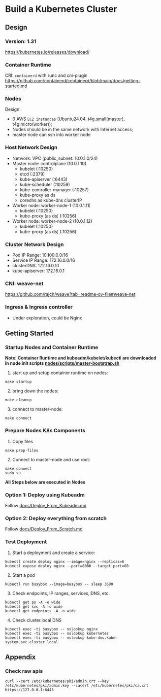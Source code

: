 # Build a Kubernetes Cluster

## Design

### Version: 1.31
https://kubernetes.io/releases/download/

### Container Runtime
CRI: `containerd` with runc and cni-plugin
https://github.com/containerd/containerd/blob/main/docs/getting-started.md

### Nodes
Design:
- 3 AWS `EC2 instances` (Ubuntu24.04, t4g.small(master), t4g.micro(worker)); 
- Nodes should be in the same network with Internet access; 
- master node can ssh into worker node

### Host Network Design
- Network: VPC (public_subnet: 10.0.1.0/24)
- Master node: controlplane (10.0.1.10)
  - kubelet (:10250)
  - etcd (:2379)
  - kube-apiserver (:6443)
  - kube-scheduler (:10259)
  - kube-controller-manager (:10257)
  - kube-proxy as ds
  - coredns as kube-dns clusterIP
- Worker node: worker-node-1 (10.0.1.11)
  - kubelet (:10250)
  - kube-proxy (as ds) (:10256)
- Worker node: worker-node-2 (10.0.1.12)
  - kubelet (:10250)
  - kube-proxy (as ds) (:10256)

### Cluster Network Design
- Pod IP Range: 10.100.0.0/16
- Service IP Range: 172.16.0.0/16
- clusterDNS: 172.16.0.10
- kube-apiserver: 172.16.0.1

### CNI: weave-net
https://github.com/rajch/weave?tab=readme-ov-file#weave-net

### Ingress & Ingress controller
- Under exploration, could be Nginx

## Getting Started

### Startup Nodes and Container Runtime
**Note: Container Runtime and kubeadm/kubelet/kubectl are downloaded in node init scripts [nodes/scripts/master-bootstrap.sh](nodes/scripts/master-bootstrap.sh)**

1. start up and setup container runtime on nodes: 
```
make startup
```

2. bring down the nodes:
```
make cleanup
```

3. connect to master-node:
```
make connect
```

### Prepare Nodes K8s Components
1. Copy files
```
make prep-files
```

2. Connect to master-node and use root:
```
make connect
sudo su
```

**All Steps below are executed in Nodes**

### Option 1: Deploy using Kubeadm
Follow [docs/Deploy_From_Kubeadm.md](docs/Deploy_From_Kubeadm.md)

### Option 2: Deploy everything from scratch
Follow [docs/Deploy_From_Scratch.md](docs/Deploy_From_Scratch.md)

### Test Deployment
1. Start a deployment and create a service:
```
kubectl create deploy nginx --image=nginx --replicas=6
kubectl expose deploy nginx --port=8080 --target-port=80
```

2. Start a pod 
```
kubectl run busybox --image=busybox -- sleep 3600
```

3. Check endpoints, IP ranges, services, DNS, etc.
```
kubectl get po -A -o wide
kubectl get svc -A -o wide
kubectl get endpoints -A -o wide
```

4. Check cluster.local DNS
```
kubectl exec -ti busybox -- nslookup nginx
kubectl exec -ti busybox -- nslookup kubernetes
kubectl exec -ti busybox -- nslookup kube-dns.kube-system.svc.cluster.local
```

## Appendix
### Check raw apis
```
curl --cert /etc/kubernetes/pki/admin.crt --key /etc/kubernetes/pki/admin.key --cacert /etc/kubernetes/pki/ca.crt https://127.0.0.1:6443
```
